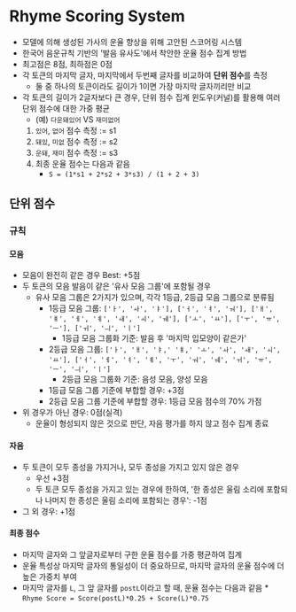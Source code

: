 # Rhyme Scoring System
* 모델에 의해 생성된 가사의 운율 향상을 위해 고안된 스코어링 시스템
* 한국어 음운규칙 기반의 '발음 유사도'에서 착안한 운율 점수 집계 방법
* 최고점은 8점, 최하점은 0점
* 각 토큰의 마지막 글자, 마지막에서 두번째 글자를 비교하여 **단위 점수**를 측정
  - 둘 중 하나의 토큰이라도 길이가 1이면 가장 마지막 글자끼리만 비교
* 각 토큰의 길이가 2글자보다 큰 경우, 단위 점수 집계 윈도우(커널)를 활용해 여러 단위 점수에 대한 가중 평균
  - (예) `다운돼있어` VS `재미없어`
   1. `있어`, `없어` 점수 측정 := s1
   2. `돼있`, `미없` 점수 측정 := s2
   3. `운돼`, `재미` 점수 측정 := s3
   4. 최종 운율 점수는 다음과 같음  
      * `S = (1*s1 + 2*s2 + 3*s3) / (1 + 2 + 3)`
## 단위 점수
### 규칙
#### 모음
* 모음이 완전히 같은 경우 Best: +5점
* 두 토큰의 모음 발음이 같은 '유사 모음 그룹'에 포함될 경우
  * 유사 모음 그룹은 2가지가 있으며, 각각 1등급, 2등급 모음 그룹으로 분류됨
    * 1등급 모음 그룹: `['ㅏ', 'ㅘ', 'ㅑ'], ['ㅓ', 'ㅕ', 'ㅝ'], ['ㅐ', 'ㅒ', 'ㅔ', 'ㅖ', 'ㅙ', 'ㅚ', 'ㅞ'], ['ㅗ', 'ㅛ'], ['ㅜ', 'ㅠ', 'ㅡ'], ['ㅟ', 'ㅢ', 'ㅣ']`
        * 1등급 모음 그룹화 기준: 발음 후 '마지막 입모양이 같은가'
    * 2등급 모음 그룹: `['ㅏ', 'ㅐ', 'ㅑ,' 'ㅒ,' 'ㅗ', 'ㅘ', 'ㅙ', 'ㅚ', 'ㅛ'], ['ㅓ', 'ㅔ', 'ㅕ', 'ㅖ', 'ㅜ', 'ㅝ', 'ㅞ', 'ㅟ', 'ㅠ', 'ㅡ', 'ㅢ', 'ㅣ']`
        * 2등급 모음 그룹화 기준: 음성 모음, 양성 모음
    * 1등급 모음 그룹 기준에 부합할 경우: +3점
    * 2등급 모음 그룹 기준에 부합할 경우: 1등급 모음 점수의 70% 가점
* 위 경우가 아닌 경우: 0점(실격)
  * 운율이 형성되지 않은 것으로 판단, 자음 평가를 하지 않고 점수 집계 종료
#### 자음
* 두 토큰이 모두 종성을 가지거나, 모두 종성을 가지고 있지 않은 경우
  * 우선 +3점
  * 두 토큰 모두 종성을 가지고 있는 경우에 한하여, '한 종성은 울림 소리에 포함되나 나머지 한 종성은 울림 소리에 포함되는 경우': -1점
* 그 외 경우: +1점

#### 최종 점수
* 마지막 글자와 그 앞글자로부터 구한 운율 점수를 가중 평균하여 집계
* 운율 특성상 마지막 글자의 통일성이 더 중요하므로, 마지막 글자의 운율 점수에 더 높은 가중치 부여
* 마지막 글자를 `L`, 그 앞 글자를 `postL`이라고 할 때, 운율 점수는 다음과 같음
      * `Rhyme Score = Score(postL)*0.25 + Score(L)*0.75`



